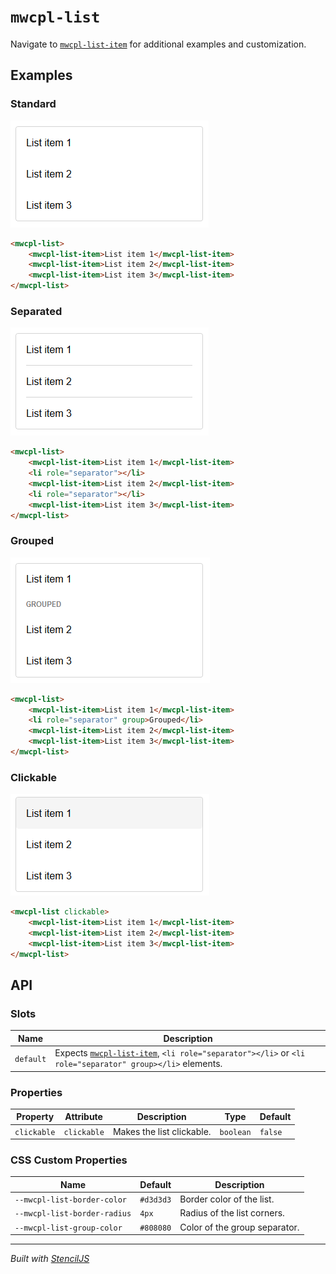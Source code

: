 # `mwcpl-list`

Navigate to [`mwcpl-list-item`](https://github.com/zanozbot/mwcpl/tree/master/src/components/mwcpl-list-item) for additional examples and customization.

## Examples

### Standard

![](images/standard.png)

```html
<mwcpl-list>
    <mwcpl-list-item>List item 1</mwcpl-list-item>
    <mwcpl-list-item>List item 2</mwcpl-list-item>
    <mwcpl-list-item>List item 3</mwcpl-list-item>
</mwcpl-list>
```

### Separated

![](images/separated.png)

```html
<mwcpl-list>
    <mwcpl-list-item>List item 1</mwcpl-list-item>
    <li role="separator"></li>
    <mwcpl-list-item>List item 2</mwcpl-list-item>
    <li role="separator"></li>
    <mwcpl-list-item>List item 3</mwcpl-list-item>
</mwcpl-list>
```

### Grouped

![](images/grouped.png)

```html
<mwcpl-list>
    <mwcpl-list-item>List item 1</mwcpl-list-item>
    <li role="separator" group>Grouped</li>
    <mwcpl-list-item>List item 2</mwcpl-list-item>
    <mwcpl-list-item>List item 3</mwcpl-list-item>
</mwcpl-list>
```

### Clickable

![](images/clickable.png)

```html
<mwcpl-list clickable>
    <mwcpl-list-item>List item 1</mwcpl-list-item>
    <mwcpl-list-item>List item 2</mwcpl-list-item>
    <mwcpl-list-item>List item 3</mwcpl-list-item>
</mwcpl-list>
```

## API

### Slots

| Name               | Description                                                                                                                                                                             |
| ------------------ | --------------------------------------------------------------------------------------------------------------------------------------------------------------------------------------- |
| `default`          | Expects [`mwcpl-list-item`](https://github.com/zanozbot/mwcpl/tree/master/src/components/mwcpl-list-item), `<li role="separator"></li>` or `<li role="separator" group></li>` elements. |

### Properties

| Property    | Attribute   | Description               | Type      | Default |
| ----------- | ----------- | ------------------------- | --------- | ------- |
| `clickable` | `clickable` | Makes the list clickable. | `boolean` | `false` |

### CSS Custom Properties

| Name                         | Default   | Description                   |
| ---------------------------- | --------- | ----------------------------- |
| `--mwcpl-list-border-color`  | `#d3d3d3` | Border color of the list.     |
| `--mwcpl-list-border-radius` | `4px`     | Radius of the list corners.   |
| `--mwcpl-list-group-color`   | `#808080` | Color of the group separator. |

----------------------------------------------

*Built with [StencilJS](https://stenciljs.com/)*
